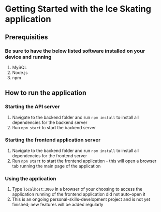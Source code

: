 # Getting Started with the Ice Skating application

## Prerequisities

### Be sure to have the below listed software installed on your device and running
1. MySQL
2. Node.js
3. npm


## How to run the application

### Starting the API server

1. Navigate to the backend folder and run `npm install` to install all dependencies for the backend server
2. Run `npm start` to start the backend server

### Starting the frontend application server

1. Navigate to the backend folder and run `npm install` to install all dependencies for the frontend server
2. Run `npm start` to start the frontend application - this will open a browser tab running the main page of the application

### Using the application

1. Type `localhost:3000` in a browser of your choosing to access the application running of the frontend application did not auto-open it
2. This is an ongoing personal-skills-development project and is not yet finished; new features will be added regularly
